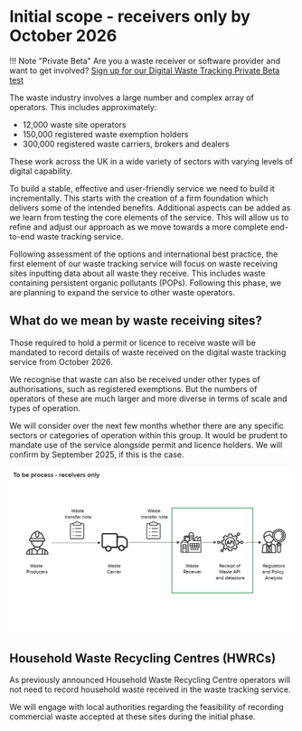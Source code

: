 # Initial scope - receivers only by October 2026

!!! Note "Private Beta"
    Are you a waste receiver or software provider and want to get involved? [Sign up for our Digital Waste Tracking Private Beta test](private-beta-comms-sign-up.md)

The waste industry involves a large number and complex array of operators. This includes approximately:

- 12,000 waste site operators
- 150,000 registered waste exemption holders 
- 300,000 registered waste carriers, brokers and dealers

These work across the UK in a wide variety of sectors with varying levels of digital capability.  

To build a stable, effective and user-friendly service we need to build it incrementally. This starts with the creation of a firm foundation which delivers some of the intended benefits. Additional aspects can be added as we learn from testing the core elements of the service. This will allow us to refine and adjust our approach as we move towards a more complete end-to-end waste tracking service.  

Following assessment of the options and international best practice, the first element of our waste tracking service will focus on waste receiving sites inputting data about all waste they receive. This includes waste containing persistent organic pollutants (POPs). Following this phase, we are planning to expand the service to other waste operators.

## What do we mean by waste receiving sites?

Those required to hold a permit or licence to receive waste will be mandated to record details of waste received on the digital waste tracking service from October 2026.  

We recognise that waste can also be received under other types of authorisations, such as registered exemptions. But the numbers of operators of these are much larger and more diverse in terms of scale and types of operation.

We will consider over the next few months whether there are any specific sectors or categories of operation within this group. It would be prudent to mandate use of the service alongside permit and licence holders. We will confirm by September 2025, if this is the case. 

[![receivers only](initial-scope-receivers-only.png)](initial-scope-receivers-only.png)

## Household Waste Recycling Centres (HWRCs)

As previously announced Household Waste Recycling Centre operators will not need to record household waste received in the waste tracking service.

We will engage with local authorities regarding the feasibility of recording commercial waste accepted at these sites during the initial phase.
